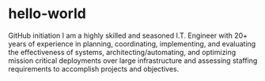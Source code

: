# hello-world
GitHub initiation
I am a highly skilled and seasoned I.T. Engineer with 20+ years of experience in planning, coordinating, implementing, and evaluating the effectiveness of systems, architecting/automating, and optimizing mission critical deployments over large infrastructure and assessing staffing requirements to accomplish projects and objectives.
